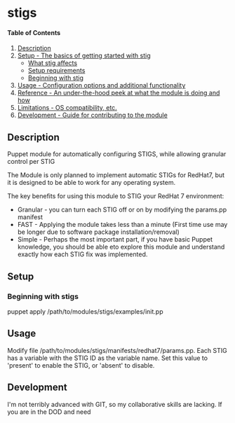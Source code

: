 
# stigs

#### Table of Contents

1. [Description](#description)
1. [Setup - The basics of getting started with stig](#setup)
    * [What stig affects](#what-stig-affects)
    * [Setup requirements](#setup-requirements)
    * [Beginning with stig](#beginning-with-stig)
1. [Usage - Configuration options and additional functionality](#usage)
1. [Reference - An under-the-hood peek at what the module is doing and how](#reference)
1. [Limitations - OS compatibility, etc.](#limitations)
1. [Development - Guide for contributing to the module](#development)

## Description

Puppet module for automatically configuring STIGS, while allowing granular control per STIG

The Module is only planned to implement automatic STIGs for RedHat7, but it is designed to be able to
work for any operating system.

The key benefits for using this module to STIG your RedHat 7 environment:
* Granular - you can turn each STIG off or on by modifying the params.pp manifest
* FAST     - Applying the module takes less than a minute (First time use may be longer due to software package installation/removal)
* Simple   - Perhaps the most important part, if you have basic Puppet knowledge, you should be able eto explore this module and understand exactly how each STIG fix was implemented.

## Setup

### Beginning with stigs

puppet apply /path/to/modules/stigs/examples/init.pp

## Usage

Modify file /path/to/modules/stigs/manifests/redhat7/params.pp.
Each STIG has a variable with the STIG ID as the variable name. Set this value
to 'present' to enable the STIG, or 'absent' to disable.

## Development

I'm not terribly advanced with GIT, so my collaborative skills are lacking. If you
are in the DOD and need

